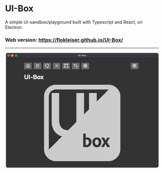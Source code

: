 # UI-Box

A simple UI-sandbox/playground built with Typescript and React, on Electron

<!-- <div align="center"> -->



### Web version: https://flokleiser.github.io/UI-Box/

<!-- </div> -->

___

![preview](/src/media/preview.png)
